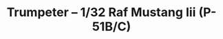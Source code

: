 ---
layout: product
title: "Trumpeter – 1/32 Raf Mustang Iii (P-51B/C)"
price: "4200" 
desc: "N/A"
img_path: "/assets/img/TRU02283.jpg"
brand: "N/A"
available: false
special_offer: false
new: false
soon: false
cat: "010000"
subcat: "013400"
subsubcat: "0N/A"
sifra: "TRU02283"
---